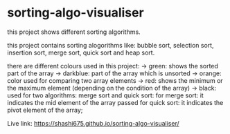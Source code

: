 # sorting-algo-visualiser
this project shows different sorting algorithms.


this project contains sorting alogorithms like: bubble sort, selection sort, insertion sort, merge sort, quick sort and heap sort.

there are different colours used in this project:
-> green: shows the sorted part of the array
-> darkblue: part of the array which is unsorted
-> orange: color used for comparing two array elements
-> red: shows the minimum or the maximum element (depending on the condition of the array)
-> black: used for two algorithms: merge sort and quick sort:
          for merge sort: it indicates the mid element of the array passed
          for quick sort: it indicates the pivot element of the array;


Live link: https://shashi675.github.io/sorting-algo-visualiser/
